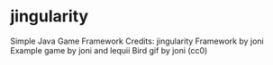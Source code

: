 # jingularity
Simple Java Game Framework
Credits: jingularity Framework by joni
Example game by joni and lequii
Bird gif by joni (cc0)




